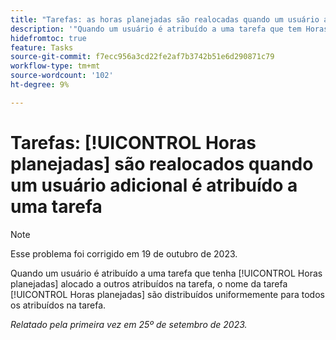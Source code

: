 ```yaml
---
title: "Tarefas: as horas planejadas são realocadas quando um usuário adicional é atribuído a uma tarefa."
description: '"Quando um usuário é atribuído a uma tarefa que tem Horas planejadas alocadas para outros atribuídos, as Horas planejadas da tarefa são distribuídas uniformemente para todos os atribuídos na tarefa. ”'
hidefromtoc: true
feature: Tasks
source-git-commit: f7ecc956a3cd22fe2af7b3742b51e6d290871c79
workflow-type: tm+mt
source-wordcount: '102'
ht-degree: 9%

---
```



# Tarefas: [!UICONTROL Horas planejadas] são realocados quando um usuário adicional é atribuído a uma tarefa

>[!NOTE]
>
>Esse problema foi corrigido em 19 de outubro de 2023.

Quando um usuário é atribuído a uma tarefa que tenha [!UICONTROL Horas planejadas] alocado a outros atribuídos na tarefa, o nome da tarefa [!UICONTROL Horas planejadas] são distribuídos uniformemente para todos os atribuídos na tarefa.

_Relatado pela primeira vez em 25º de setembro de 2023._
